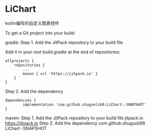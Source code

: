 # LiChart
kotlin编写的自定义图表控件

To get a Git project into your build:

gradle:
Step 1. Add the JitPack repository to your build file

Add it in your root build.gradle at the end of repositories:

	allprojects {
		repositories {
			...
			maven { url 'https://jitpack.io' }
		}
	}
  
Step 2. Add the dependency

	dependencies {
	        implementation 'com.github.shuguoli68:LiChart:-SNAPSHOT'
	}

maven:
Step 1. Add the JitPack repository to your build file
<repositories>
		<repository>
		    <id>jitpack.io</id>
		    <url>https://jitpack.io</url>
		</repository>
	</repositories>
Step 2. Add the dependency
<dependency>
	    <groupId>com.github.shuguoli68</groupId>
	    <artifactId>LiChart</artifactId>
	    <version>-SNAPSHOT</version>
	</dependency>
